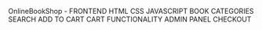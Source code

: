 OnlineBookShop - FRONTEND HTML CSS JAVASCRIPT
BOOK CATEGORIES
SEARCH
ADD TO CART
CART FUNCTIONALITY
ADMIN PANEL
CHECKOUT
